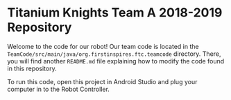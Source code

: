 # Titanium Knights Team A 2018-2019 Repository

Welcome to the code for our robot! Our team code is located in the `TeamCode/src/main/java/org.firstinspires.ftc.teamcode` directory. There, you will find another `README.md` file explaining how to modify the code found in this repository.

To run this code, open this project in Android Studio and plug your computer in to the Robot Controller.